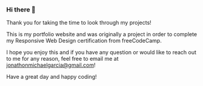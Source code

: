 ### Hi there 👋

Thank you for taking the time to look through my projects! 

This is my portfolio website and was originally a project in order to complete my Responsive Web Design certification from freeCodeCamp.

I hope you enjoy this and if you have any question or would like to reach out to me for any reason, feel free to email me at jonathonmichaelgarcia@gmail.com!

Have a great day and happy coding!
